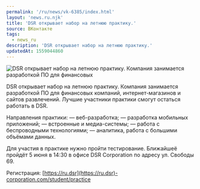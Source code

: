 ```yaml
---
permalink: '/ru/news/vk-6385/index.html'
layout: 'news.ru.njk'
title: 'DSR открывает набор на летнюю практику.'
source: ВКонтакте
tags:
  - news_ru
description: 'DSR открывает набор на летнюю практику.'
updatedAt: 1559044860
---
```

![DSR открывает набор на летнюю практику. Компания занимается разработкой ПО для финансовых](https://sun9-16.userapi.com/impf/c850728/v850728902/13115a/rB1u5nHtyG8.jpg?size=1280x800&quality=96&sign=c0d732f34a79779f63632e848abe28f6&c_uniq_tag=lb4CSrPr2XI-LFtahPg3IK9Z4qpZEb8GFwMLDh9IiOo&type=album)

DSR открывает набор на летнюю практику. Компания занимается разработкой ПО для финансовых компаний, интернет-магазинов и сайтов развлечений. Лучшие участники практики смогут остаться работать в DSR.

Направления практики:
— веб-разработка;
— разработка мобильных приложений;
— встроенные и медиа-системы;
— работа с беспроводными технологиями;
— аналитика, работа с большими объёмами данных.

Для участия в практике нужно пройти тестирование. Ближайшеё пройдёт 5 июня в 14:30 в офисе DSR Сorporation по адресу ул. Свободы 69.

Регистрация: [https://ru.dsr](https://ru.dsr)-corporation.com/student/practice
